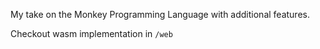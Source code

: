 My take on the Monkey Programming Language with additional features. 

Checkout wasm implementation in `/web`